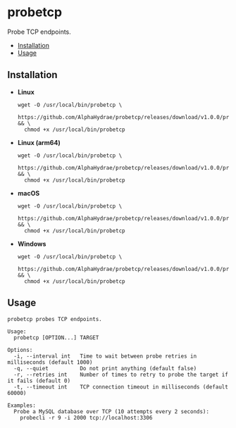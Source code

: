 # probetcp

Probe TCP endpoints.

<!-- START doctoc generated TOC please keep comment here to allow auto update -->
<!-- DON'T EDIT THIS SECTION, INSTEAD RE-RUN doctoc TO UPDATE -->


- [Installation](#installation)
- [Usage](#usage)

<!-- END doctoc generated TOC please keep comment here to allow auto update -->

## Installation

* **Linux**

  ```
  wget -O /usr/local/bin/probetcp \
    https://github.com/AlphaHydrae/probetcp/releases/download/v1.0.0/probetcp_v1.0.0_linux_amd64 && \
    chmod +x /usr/local/bin/probetcp
  ```
* **Linux (arm64)**

  ```
  wget -O /usr/local/bin/probetcp \
    https://github.com/AlphaHydrae/probetcp/releases/download/v1.0.0/probetcp_v1.0.0_linux_arm64 && \
    chmod +x /usr/local/bin/probetcp
  ```
* **macOS**

  ```
  wget -O /usr/local/bin/probetcp \
    https://github.com/AlphaHydrae/probetcp/releases/download/v1.0.0/probetcp_v1.0.0_darwin_amd64 && \
    chmod +x /usr/local/bin/probetcp
  ```
* **Windows**

  ```
  wget -O /usr/local/bin/probetcp \
    https://github.com/AlphaHydrae/probetcp/releases/download/v1.0.0/probetcp_v1.0.0_windows_amd64 && \
    chmod +x /usr/local/bin/probetcp
  ```

## Usage

```
probetcp probes TCP endpoints.

Usage:
  probetcp [OPTION...] TARGET

Options:
  -i, --interval int   Time to wait between probe retries in milliseconds (default 1000)
  -q, --quiet          Do not print anything (default false)
  -r, --retries int    Number of times to retry to probe the target if it fails (default 0)
  -t, --timeout int    TCP connection timeout in milliseconds (default 60000)

Examples:
  Probe a MySQL database over TCP (10 attempts every 2 seconds):
    probecli -r 9 -i 2000 tcp://localhost:3306
```
